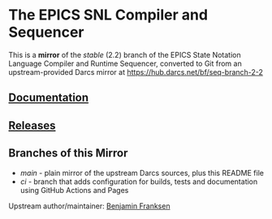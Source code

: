# The EPICS SNL Compiler and Sequencer

This is a **mirror** of the *stable* (2.2) branch
of the EPICS State Notation Language Compiler and Runtime Sequencer,
converted to Git from an upstream-provided Darcs mirror
at https://hub.darcs.net/bf/seq-branch-2-2

## [Documentation](https://epics-modules.github.io/sequencer/)
## [Releases](https://github.com/epics-modules/sequencer/tags)

## Branches of this Mirror

*   *main* - plain mirror of the upstream Darcs sources, plus this README file
*   *ci* - branch that adds configuration for builds, tests and documentation
           using GitHub Actions and Pages

Upstream author/maintainer: [Benjamin Franksen](mailto:benjamin.franksen@helmholtz-berlin.de)
